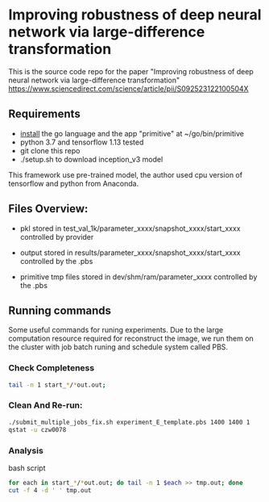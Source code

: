 # Improving robustness of deep neural network via large-difference transformation
This is the source code repo for the paper "Improving robustness of deep neural network via large-difference transformation" https://www.sciencedirect.com/science/article/pii/S092523122100504X 

## Requirements
* [install](https://github.com/fogleman/primitive) the go language and the app "primitive" at ~/go/bin/primitive 
* python 3.7 and tensorflow 1.13 tested
* git clone this repo
* ./setup.sh to download inception_v3 model

This framework use pre-trained model, the author used cpu version of tensorflow and python from Anaconda.

## Files Overview:

* pkl stored in test_val_1k/parameter_xxxx/snapshot_xxxx/start_xxxx
controlled by provider

* output stored in results/parameter_xxxx/snapshot_xxxx/start_xxxx
controlled by the .pbs

* primitive tmp files stored in dev/shm/ram/parameter_xxxx
controlled by the .pbs

## Running commands
Some useful commands for runing experiments. Due to the large computation resource required for reconstruct the image, we run them on the cluster with job batch runing and schedule system called PBS.

### Check Completeness
```bash
tail -n 1 start_*/*out.out;
```

### Clean And Re-run:
```bash
./submit_multiple_jobs_fix.sh experiment_E_template.pbs 1400 1400 1
qstat -u czw0078
```

### Analysis
bash script

```bash
for each in start_*/*out.out; do tail -n 1 $each >> tmp.out; done
cut -f 4 -d ' ' tmp.out
```
